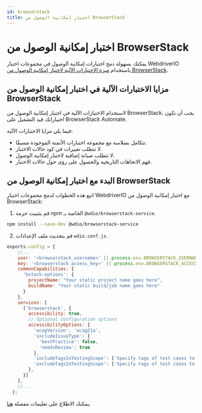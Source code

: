 ```yaml
---
id: browserstack
title: اختبار إمكانية الوصول من BrowserStack
---
```


# اختبار إمكانية الوصول من BrowserStack

يمكنك بسهولة دمج اختبارات إمكانية الوصول في مجموعات اختبار WebdriverIO باستخدام [ميزة الاختبارات الآلية لاختبار إمكانية الوصول من BrowserStack](https://www.browserstack.com/docs/accessibility/automated-tests?utm_source=webdriverio&utm_medium=partnered&utm_campaign=documentation).

## مزايا الاختبارات الآلية في اختبار إمكانية الوصول من BrowserStack

لاستخدام الاختبارات الآلية في اختبار إمكانية الوصول من BrowserStack، يجب أن تكون اختباراتك قيد التشغيل على BrowserStack Automate.

فيما يلي مزايا الاختبارات الآلية:

* تتكامل بسلاسة مع مجموعة اختبارات الأتمتة الموجودة مسبقًا.
* لا تتطلب تغييرات في كود حالات الاختبار.
* لا تتطلب صيانة إضافية لاختبار إمكانية الوصول.
* فهم الاتجاهات التاريخية والحصول على رؤى حول حالات الاختبار.

## البدء مع اختبار إمكانية الوصول من BrowserStack

اتبع هذه الخطوات لدمج مجموعات اختبار WebdriverIO مع اختبار إمكانية الوصول من BrowserStack:

1. قم بتثبيت حزمة npm الخاصة بـ `@wdio/browserstack-service`.

```bash npm2yarn
npm install --save-dev @wdio/browserstack-service
```

2. قم بتحديث ملف الإعدادات `wdio.conf.js`.

```javascript
exports.config = {
    //...
    user: '<browserstack_username>' || process.env.BROWSERSTACK_USERNAME,
    key: '<browserstack_access_key>' || process.env.BROWSERSTACK_ACCESS_KEY,
    commonCapabilities: {
      'bstack:options': {
        projectName: "Your static project name goes here",
        buildName: "Your static build/job name goes here"
      }
    },
    services: [
      ['browserstack', {
        accessibility: true,
        // Optional configuration options
        accessibilityOptions: {
          'wcagVersion': 'wcag21a',
          'includeIssueType': {
            'bestPractice': false,
            'needsReview': true
          },
          'includeTagsInTestingScope': ['Specify tags of test cases to be included'],
          'excludeTagsInTestingScope': ['Specify tags of test cases to be excluded']
        },
      }]
    ],
    //...
  };
```

يمكنك الاطلاع على تعليمات مفصلة [هنا](https://www.browserstack.com/docs/accessibility/automated-tests/get-started/webdriverio?utm_source=webdriverio&utm_medium=partnered&utm_campaign=documentation).